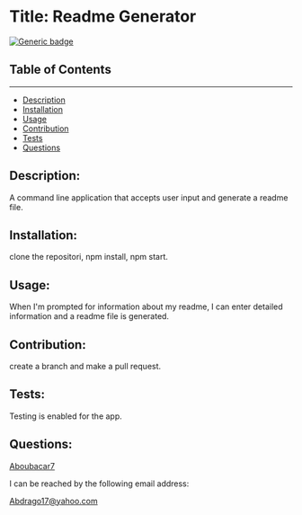 # Title:      Readme Generator

  [![Generic badge](https://img.shields.io/badge/<License>-<MIT>-<COLOR>.svg)](https://shields.io/)

  

  ## Table of Contents
  ---------------------
  * [Description](#Description)
  * [Installation](#Installation)
  * [Usage](#Usage)
  * [Contribution](#Contribution)
  * [Tests](#Tests)
  * [Questions](#Questions)
  
   ## Description: 
   
   A command line application that accepts user input and generate a readme file.
   
   ## Installation:  
   
   clone the repositori, npm install, npm start.
   
   ## Usage:  
   
   When I'm prompted for information about my readme, I can enter detailed information and a readme file is generated.
   
   ## Contribution:  
   
   create a branch and make a pull request.
   
   ## Tests:  
   
   Testing is enabled for the app.

   ## Questions:   
   
   [Aboubacar7](https://github.com/Aboubacar7)

   I can be reached by the following email address: 
   
   Abdrago17@yahoo.com 
  
  